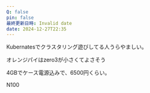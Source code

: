 ```yaml
---
Q: false
pin: false
最終更新日時: Invalid date
date: 2024-12-27T22:35
---
```

Kubernatesでクラスタリング遊びしてる人うらやましい。

  

オレンジパイはzero3が小さくてよさそう

4GBでケース電源込みで、6500円くらい。

  

N100